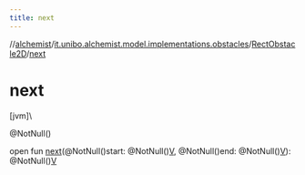 ```yaml
---
title: next
---
```

//[alchemist](../../../index.html)/[it.unibo.alchemist.model.implementations.obstacles](../index.html)/[RectObstacle2D](index.html)/[next](next.html)



# next



[jvm]\




@NotNull()



open fun [next](next.html)(@NotNull()start: @NotNull()[V](index.html), @NotNull()end: @NotNull()[V](index.html)): @NotNull()[V](index.html)




